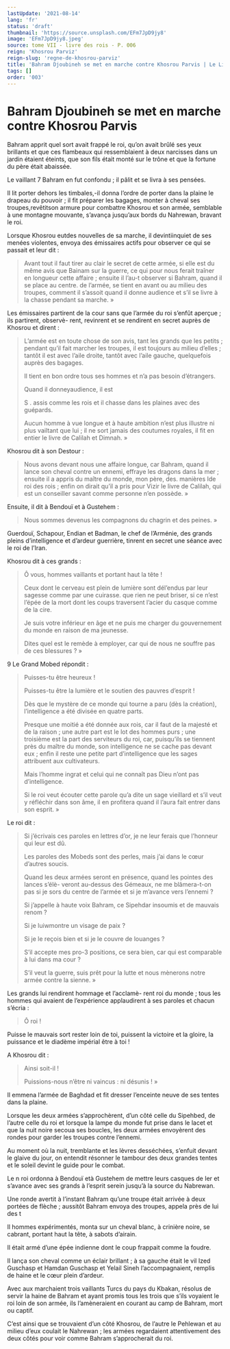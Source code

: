 ```yaml
---
lastUpdate: '2021-08-14'
lang: 'fr'
status: 'draft'
thumbnail: 'https://source.unsplash.com/EFm7JpD9jy8'
image: 'EFm7JpD9jy8.jpeg'
source: tome VII - livre des rois - P. 006
reign: 'Khosrou Parviz'
reign-slug: 'regne-de-khosrou-parviz'
title: 'Bahram Djoubineh se met en marche contre Khosrou Parvis | Le Livre des Rois | Shâhnâmeh'
tags: []
order: '003'
---
```


<!-- LTeX: language=fr -->

# Bahram Djoubineh se met en marche contre Khosrou Parvis

Bahram apprit quel sort avait frappé le roi, qu’on avait brûlé ses yeux brillants et que ces flambeaux qui ressemblaient à deux narcisses dans un jardin étaient éteints, que son fils était monté sur le trône et que la fortune du père était abaissée.

Le vaillant 7 Bahram en fut confondu ; il pâlit et se livra à ses pensées.

Il lit porter dehors les timbales,-il donna l’ordre de porter dans la plaine le drapeau du pouvoir ; il fit préparer les bagages, monter à cheval ses troupes,revêtitson armure pour combattre Khosrou et son armée, semblable à une montagne mouvante, s’avança jusqu’aux bords du Nahrewan, bravant le roi.

Lorsque Khosrou eutdes nouvelles de sa marche, il devintiinquiet de ses menées violentes, envoya des émissaires actifs pour observer ce qui se passait et leur dit :

> Avant tout il faut tirer au clair le secret de cette armée, si elle est du même avis que Bainam sur la guerre, ce qui pour nous ferait traîner en longueur cette affaire ; ensuite il l’au-t observer si Bahram, quand il se place au centre. de l’armée, se tient en avant ou au milieu des troupes, comment il s’assoit quand il donne audience et s’il se livre à la chasse pendant sa marche. »

Les émissaires partirent de la cour sans que l’armée du roi s’enfût aperçue ; ils partirent, observè-
rent, revinrent et se rendirent en secret auprès de Khosrou et dirent :

> L’armée est en toute chose de son avis, tant les grands que les petits ; pendant qu’il fait marcher les troupes, il est toujours au milieu d’elles ; tantôt il est avec l’aile droite, tantôt avec l’aile gauche, quelquefois auprès des bagages.
>
> Il tient en bon ordre tous ses hommes et n’a pas besoin d’étrangers.
>
> Quand il donneyaudience, il est
>
> S .
assis comme les rois et il chasse dans les plaines avec des guépards.
>
> Aucun homme à vue longue et à haute ambition n’est plus illustre ni plus vailtant que lui ; il ne sort jamais des coutumes royales, il fit en entier le livre de Calilah et Dimnah. »

Khosrou dit à son Destour :

> Nous avons devant nous une affaire longue, car Bahram, quand il lance son cheval contre un ennemi, effraye les dragons dans la mer ; ensuite il a appris du maître du monde, mon père, des. manières Ide roi des rois ; enfin on dirait qu’il a pris pour Vizir le livre de Calilah, qui est un conseiller savant comme personne n’en possède. »

Ensuite, il dit à Bendouï et à Gustehem :

> Nous sommes devenus les compagnons du chagrin et des peines. »

Guerdouï, Schapour, Endian et Badman, le chef de l’Arménie, des grands pleins d’intelligence et d’ardeur guerrière, tinrent en secret une séance avec le roi de l’Iran.

Khosrou dit à ces grands :

> Ô vous, hommes vaillants et portant haut la tête !
>
> Ceux dont le cerveau est plein de lumière sont dél’endus par leur sagesse comme par une cuirasse. que rien ne peut briser, si ce n’est l’épée de la mort dont les coups traversent l’acier du casque comme de la cire.
>
> Je suis votre inférieur en âge et ne puis me charger du gouvernement du monde en raison de ma jeunesse.
>
> Dites quel est le remède à employer, car qui de nous ne souffre pas de ces blessures ? »

9 Le Grand Mobed répondit :

> Puisses-tu être heureux !
>
> Puisses-tu être la lumière et le soutien des pauvres d’esprit !
>
> Dès que le mystère de ce monde qui tourne a paru (dès la création), l’intelligence a été divisée en quatre parts.
>
> Presque une moitié a été donnée aux rois, car il faut de la majesté et de la raison ; une autre part est le lot des hommes purs ; une troisième est la part des serviteurs du roi, car, puisqu’ils se tiennent près du maître du monde, son intelligence ne se cache pas devant eux ; enfin il reste une petite part d’intelligence que les sages attribuent aux cultivateurs.
>
> Mais l’homme ingrat et celui qui ne connaît pas Dieu n’ont pas d’intelligence.
>
> Si le roi veut écouter cette parole qu’a dite un sage vieillard et s’il veut y réfléchir dans son âme, il en profitera quand il l’aura fait entrer dans son esprit. »

Le roi dit :

> Si j’écrivais ces paroles en lettres d’or, je ne leur ferais que l’honneur qui leur est dû.
>
> Les paroles des Mobeds sont des perles, mais j’ai dans le cœur d’autres soucis.
>
> Quand les deux armées seront en présence, quand les pointes des lances s’élè-
veront au-dessus des Gémeaux, ne me blâmera-t-on pas si je sors du centre de l’armée et si je m’avance vers l’ennemi ?
>
> Si j’appelle à haute voix Bahram, ce Sipehdar insoumis et de mauvais renom ?
>
> Si je luiwmontre un visage de paix ?
>
> Si je le reçois bien et si je le couvre de louanges ?
>
> S’il accepte mes pro-3 positions, ce sera bien, car qui est comparable à lui dans ma cour ?
>
> S’il veut la guerre, suis prêt pour la lutte et nous mènerons notre armée contre la sienne. »

Les grands lui rendirent hommage et l’acclamè-
rent roi du monde ; tous les hommes qui avaient de l’expérience applaudirent à ses paroles et chacun s’écria :

> Ô roi !

Puisse le mauvais sort rester loin de toi, puissent la victoire et la gloire, la puissance et le diadème impérial être à toi !

A Khosrou dit :

> Ainsi soit-il !
>
> Puissions-nous n’être ni vaincus : ni désunis ! »

Il emmena l’armée de Baghdad et fit dresser l’enceinte neuve de ses tentes dans la plaine.

Lorsque les deux armées s’approchèrent, d’un côté celle du Sipehbed, de l’autre celle du roi et lorsque la lampe du monde fut prise dans le lacet et que la nuit noire secoua ses boucles, les deux armées envoyèrent des rondes pour garder les troupes contre l’ennemi.

Au moment où la nuit, tremblante et les lèvres desséchées, s’enfuit devant le glaive du jour, on entendit résonner le tambour des deux grandes tentes et le soleil devint le guide pour le combat.

Le n roi ordonna à Bendouï età Gustehem de mettre leurs casques de Ier et s’avance avec ses grands à l’esprit serein jusqu’à la source du Nabrewan.

Une ronde avertit à l’instant Bahram qu’une troupe était arrivée à deux portées de flèche ; aussitôt Bahram envoya des troupes, appela près de lui des t

Il hommes expérimentés, monta sur un cheval blanc, à crinière noire, se cabrant, portant haut la tête, à sabots d’airain.

Il était armé d’une épée indienne dont le coup frappait comme la foudre.

Il lança son cheval comme un éclair brillant ; à sa gauche était le vil Ized Guschasp et Hamdan Guschasp et Yelail Sineh l’accompagnaient, remplis de haine et le cœur plein d’ardeur.

Avec aux marchaient trois vaillants Turcs du pays du Kbakan, résolus de servir la haine de Bahram et ayant promis tous les trois que s’ils voyaient le roi loin de son armée, ils l’amèneraient en courant au camp de Bahram, mort ou captif.

C’est ainsi que se trouvaient d’un côté Khosrou, de l’autre le Pehlewan et au milieu d’eux coulait le Nahrewan ; les armées regardaient attentivement des deux côtés pour voir comme Bahram s’approcherait du roi.
